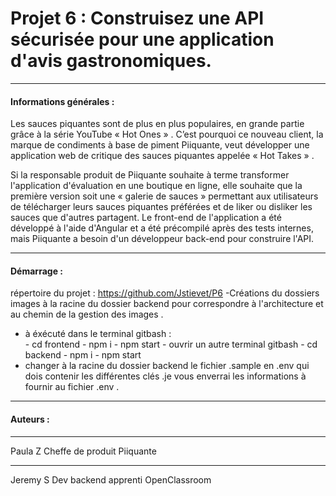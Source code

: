 
  # Projet 6 : Construisez une API sécurisée pour une application d'avis gastronomiques.

*************************************************************************
#### Informations générales :

 Les sauces piquantes sont de plus en plus populaires, en grande partie grâce à la série YouTube « Hot Ones » . C’est pourquoi ce nouveau client, la marque de condiments à base de piment Piiquante, veut développer une application web de critique des sauces piquantes appelée « Hot Takes » .

Si la responsable produit de Piiquante souhaite à terme transformer l'application d'évaluation en une boutique en ligne, elle souhaite que la première version soit une « galerie de sauces » permettant aux utilisateurs de télécharger leurs sauces piquantes préférées et de liker ou disliker les sauces que d'autres partagent. Le front-end de l'application a été développé à l'aide d'Angular et a été précompilé après des tests internes, mais Piiquante a besoin d'un développeur back-end pour construire l'API.

**************************************************************************
#### Démarrage : 

répertoire du projet : https://github.com/Jstievet/P6
-Créations du dossiers images à la racine du dossier backend pour correspondre à l'architecture et au chemin de la gestion des images .
- à éxécuté dans le terminal gitbash : 	
                       - cd frontend
			       		- npm i
			       		- npm start
			       		- ouvrir un autre terminal gitbash
			       		- cd backend
			       		- npm i 
			       		- npm start
- changer à la racine du dossier backend le fichier .sample en .env qui dois contenir les différentes clés .je vous enverrai les informations à fournir au fichier .env .
**************************************************************************
#### Auteurs :
__________________
Paula Z
Cheffe de produit
Piiquante
__________________
Jeremy S
Dev backend apprenti
OpenClassroom 